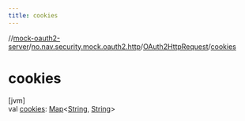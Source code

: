 ```yaml
---
title: cookies
---
```

//[mock-oauth2-server](../../../index.html)/[no.nav.security.mock.oauth2.http](../index.html)/[OAuth2HttpRequest](index.html)/[cookies](cookies.html)



# cookies



[jvm]\
val [cookies](cookies.html): [Map](https://kotlinlang.org/api/latest/jvm/stdlib/kotlin.collections/-map/index.html)&lt;[String](https://kotlinlang.org/api/latest/jvm/stdlib/kotlin/-string/index.html), [String](https://kotlinlang.org/api/latest/jvm/stdlib/kotlin/-string/index.html)&gt;




